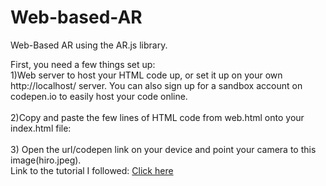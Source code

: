 # Web-based-AR
 Web-Based AR using the AR.js library.

 First, you need a few things set up:
<br>1)Web server to host your HTML code up, or set it up on your own http://localhost/ server. You can also sign up for a sandbox account on codepen.io to easily host your code online. </br>
<br>2)Copy and paste the few lines of HTML code from web.html onto your index.html file:</br>
<br>3) Open the url/codepen link on your device and point your camera to this image(hiro.jpeg).</br>
Link to the tutorial I followed: <a href="https://medium.com/@fauziali/creating-web-based-augmented-reality-with-just-10-lines-of-html-code-for-beginners-ar-js-d62ef596eab"> Click here </a>
